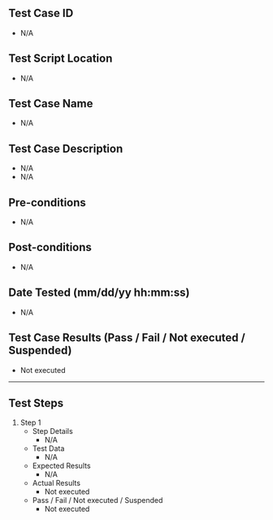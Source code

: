 ## Test Case ID
* N/A
## Test Script Location
* N/A
## Test Case Name
* N/A
## Test Case Description
* N/A
* N/A
## Pre-conditions
* N/A
## Post-conditions
* N/A
## Date Tested (mm/dd/yy hh:mm:ss)
* N/A
## Test Case Results (Pass / Fail / Not executed / Suspended)
* Not executed
---
## Test Steps
1. Step 1
	* Step Details
		* N/A
	* Test Data
		* N/A
	* Expected Results
		* N/A
	* Actual Results
		* Not executed
	* Pass / Fail / Not executed / Suspended
		* Not executed
